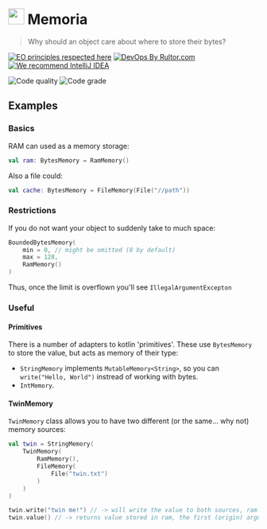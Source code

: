 # <img src="" height="32px" /> Memoria

> Why should an object care about where to store their bytes?

[![EO principles respected here](https://www.elegantobjects.org/badge.svg)](https://www.elegantobjects.org)
[![DevOps By Rultor.com](http://www.rultor.com/b/yegor256/cactoos)](http://www.rultor.com/p/yegor256/cactoos)
[![We recommend IntelliJ IDEA](https://www.elegantobjects.org/intellij-idea.svg)](https://www.jetbrains.com/idea/)

![Code quality](https://api.codiga.io/project/32832/score/svg)
![Code grade](https://api.codiga.io/project/32832/status/svg)

## Examples

### Basics
RAM can used as a memory storage:
```kotlin
val ram: BytesMemory = RamMemory()
```

Also a file could:
```kotlin
val cache: BytesMemory = FileMemory(File("//path"))
```

### Restrictions
If you do not want your object to suddenly take to much space:
```kotlin
BoundedBytesMemory(
    min = 0, // might be omitted (0 by default)
    max = 128,
    RamMemory()
)
```

Thus, once the limit is overflown you'll see `IllegalArgumentExcepton`

### Useful
#### Primitives
There is a number of adapters to kotlin 'primitives'. These use `BytesMemory` to store the value,
but acts as memory of their type:
 - `StringMemory` implements `MutableMemory<String>`, so you can `write("Hello, World")` instread of working with bytes.
 - `IntMemory`.

#### TwinMemory
`TwinMemory` class allows you to have two different (or the same... why not) memory sources:
```kotlin
val twin = StringMemory(
    TwinMemory(
        RamMemory(),
        FileMemory(
            File("twin.txt")
        )
    )
)

twin.write("twin me!") // -> will write the value to both sources, ram and file
twin.value() // -> returns value stored in ram, the first (origin) argument of the constructor
```
